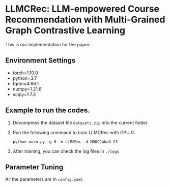 # LLMCRec: LLM-empowered Course Recommendation with Multi-Grained Graph Contrastive Learning

This is our implementation for the paper:

## Environment Settings

- torch=1.10.0
- python=3.7
- tqdm=4.66.1
- numpy=1.21.6
- scipy=1.7.3

## Example to run the codes.

1. Decompress the dataset file `datasets.zip` into the current folder

2. Run the following command to train LLMCRec with GPU 0:

    ```
    python main.py -g 0 -m LLMCRec -d MOOCCubeX-CS
    ```

3. After training, you can check the log files in `./logs`

## Parameter Tuning

All the parameters are in `config.yaml`